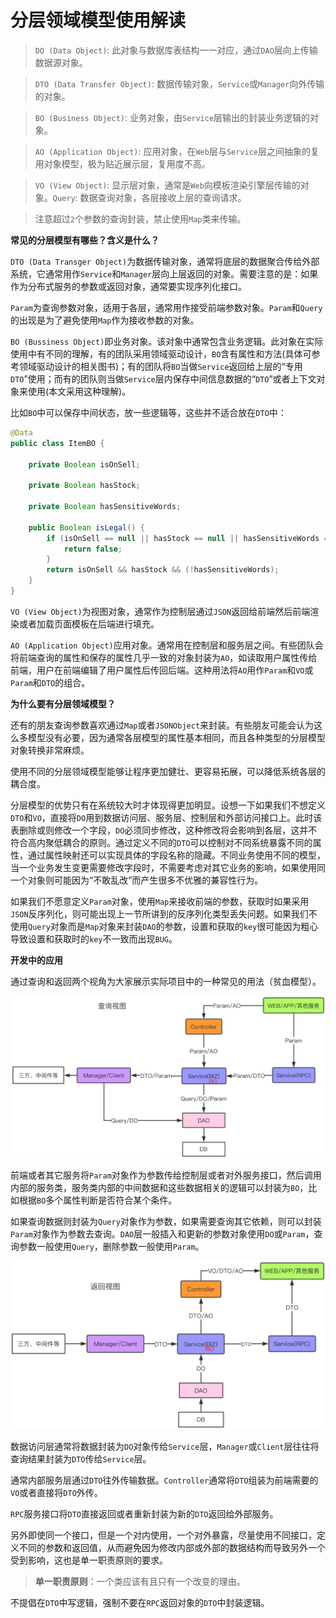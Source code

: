 # 分层领域模型使用解读

> `DO (Data Object)`: 此对象与数据库表结构一一对应，通过`DAO`层向上传输数据源对象。

> `DTO (Data Transfer Object)`: 数据传输对象，`Service`或`Manager`向外传输的对象。

> `BO (Business Object)`: 业务对象，由`Service`层输出的封装业务逻辑的对象。

> `AO (Application Object)`: 应用对象，在`Web`层与`Service`层之间抽象的复用对象模型，极为贴近展示层，复用度不高。

> `VO (View Object)`: 显示层对象，通常是`Web`向模板渲染引擎层传输的对象。`Query`: 数据查询对象，各层接收上层的查询请求。

> 注意超过`2`个参数的查询封装，禁止使用`Map`类来传输。

**常见的分层模型有哪些？含义是什么？**

`DTO (Data Transger Object)`为数据传输对象，通常将底层的数据聚合传给外部系统，它通常用作`Service`和`Manager`层向上层返回的对象。需要注意的是：如果作为分布式服务的参数或返回对象，通常要实现序列化接口。

`Param`为查询参数对象，适用于各层，通常用作接受前端参数对象。`Param`和`Query`的出现是为了避免使用`Map`作为接收参数的对象。

`BO (Bussiness Object)`即业务对象。该对象中通常包含业务逻辑。此对象在实际使用中有不同的理解，有的团队采用领域驱动设计，`BO`含有属性和方法(具体可参考领域驱动设计的相关图书)；有的团队将`BO`当做`Service`返回给上层的“专用`DTO`”使用；而有的团队则当做`Service`层内保存中间信息数据的“`DTO`”或者上下文对象来使用(本文采用这种理解)。

比如`BO`中可以保存中间状态，放一些逻辑等，这些并不适合放在`DTO`中：

```java
@Data
public class ItemBO {

    private Boolean isOnSell;

    private Boolean hasStock;

    private Boolean hasSensitiveWords;

    public Boolean isLegal() {
        if (isOnSell == null || hasStock == null || hasSensitiveWords == null) {
            return false;
        }
        return isOnSell && hasStock && (!hasSensitiveWords);
    }
}
```

`VO (View Object)`为视图对象，通常作为控制层通过`JSON`返回给前端然后前端渲染或者加载页面模板在后端进行填充。

`AO (Application Object)`应用对象。通常用在控制层和服务层之间。有些团队会将前端查询的属性和保存的属性几乎一致的对象封装为`AO`，如读取用户属性传给前端，用户在前端编辑了用户属性后传回后端。这种用法将`AO`用作`Param`和`VO`或`Param`和`DTO`的组合。

**为什么要有分层领域模型？**

还有的朋友查询参数喜欢通过`Map`或者`JSONObject`来封装。有些朋友可能会认为这么多模型没有必要，因为通常各层模型的属性基本相同，而且各种类型的分层模型对象转换非常麻烦。

使用不同的分层领域模型能够让程序更加健壮、更容易拓展，可以降低系统各层的耦合度。

分层模型的优势只有在系统较大时才体现得更加明显。设想一下如果我们不想定义`DTO`和`VO`，直接将`DO`用到数据访问层、服务层、控制层和外部访问接口上。此时该表删除或则修改一个字段，`DO`必须同步修改，这种修改将会影响到各层，这并不符合高内聚低耦合的原则。通过定义不同的`DTO`可以控制对不同系统暴露不同的属性，通过属性映射还可以实现具体的字段名称的隐藏。不同业务使用不同的模型，当一个业务发生变更需要修改字段时，不需要考虑对其它业务的影响，如果使用同一个对象则可能因为“不敢乱改”而产生很多不优雅的兼容性行为。

如果我们不愿意定义`Param`对象，使用`Map`来接收前端的参数，获取时如果采用`JSON`反序列化，则可能出现上一节所讲到的反序列化类型丢失问题。如果我们不使用`Query`对象而是`Map`对象来封装`DAO`的参数，设置和获取的`key`很可能因为粗心导致设置和获取时的`key`不一致而出现`BUG`。

**开发中的应用**

通过查询和返回两个视角为大家展示实际项目中的一种常见的用法（贫血模型）。

![查询视图](assets/query.png)

前端或者其它服务将`Param`对象作为参数传给控制层或者对外服务接口，然后调用内部的服务类，服务类内部的中间数据和这些数据相关的逻辑可以封装为`BO`，比如根据`BO`多个属性判断是否符合某个条件。

如果查询数据则封装为`Query`对象作为参数，如果需要查询其它依赖，则可以封装`Param`对象作为参数去查询。`DAO`层一般插入和更新的参数对象使用`DO`或`Param`，查询参数一般使用`Query`，删除参数一般使用`Param`。

![返回视图](assets/return.png)

数据访问层通常将数据封装为`DO`对象传给`Service`层，`Manager`或`Client`层往往将查询结果封装为`DTO`传给`Service`层。

通常内部服务层通过`DTO`往外传输数据。`Controller`通常将`DTO`组装为前端需要的`VO`或者直接将`DTO`外传。

`RPC`服务接口将`DTO`直接返回或者重新封装为新的`DTO`返回给外部服务。

另外即使同一个接口，但是一个对内使用，一个对外暴露，尽量使用不同接口，定义不同的参数和返回值，从而避免因为修改内部或外部的数据结构而导致另外一个受到影响，这也是单一职责原则的要求。

> **单一职责原则**：一个类应该有且只有一个改变的理由。

不提倡在`DTO`中写逻辑，强制不要在`RPC`返回对象的`DTO`中封装逻辑。